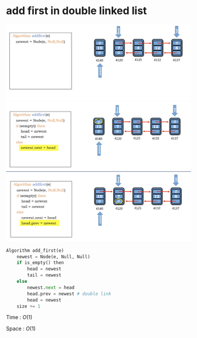 # add first in double linked list

<img src='../asserts/123_1.png'></img>
<img src='../asserts/123_2.png'></img>
<img src='../asserts/123_3.png'></img>

``` Python
Algorithm add_first(e)
    newest = Node(e, Null, Null)
    if is_empty() then
        head = newest
        tail = newest
    else
        newest.next = head
        head.prev = newest # double link
        head = newest
    size += 1
```

Time : $O(1)$

Space : $O(1)$
